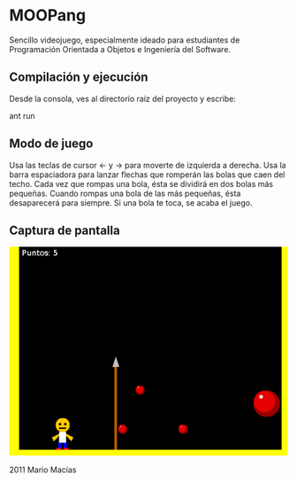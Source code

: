 MOOPang 
=======

Sencillo videojuego, especialmente ideado para estudiantes de Programación
Orientada a Objetos e Ingeniería del Software.

Compilación y ejecución
-----------------------
Desde la consola, ves al directorio raíz del proyecto y escribe:

ant run

Modo de juego
-------------
Usa las teclas de cursor <- y -> para moverte de izquierda a derecha.
Usa la barra espaciadora para lanzar flechas que romperán las bolas que caen del
techo.
Cada vez que rompas una bola, ésta se dividirá en dos bolas más pequeñas. Cuando
rompas una bola de las más pequeñas, ésta desaparecerá para siempre.
Si una bola te toca, se acaba el juego.

Captura de pantalla
-------------------
![Captura de pantalla](shot.png "Captura de pantalla")

2011 Mario Macías
